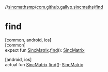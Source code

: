 //[sincmathsmp](../../index.md)/[com.github.gallvp.sincmaths](index.md)/[find](find.md)

# find

[common, android, ios]\
[common]\
expect fun [SincMatrix](-sinc-matrix/index.md).[find](find.md)(): [SincMatrix](-sinc-matrix/index.md)

[android, ios]\
actual fun [SincMatrix](-sinc-matrix/index.md).[find](find.md)(): [SincMatrix](-sinc-matrix/index.md)
